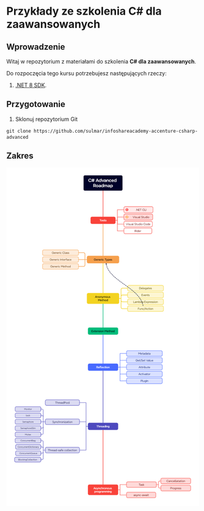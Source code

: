# Przykłady ze szkolenia C# dla zaawansowanych

## Wprowadzenie

Witaj w repozytorium z materiałami do szkolenia **C# dla zaawansowanych**.

Do rozpoczęcia tego kursu potrzebujesz następujących rzeczy:

1. [.NET 8 SDK](https://dotnet.microsoft.com/en-us/download/dotnet/8.0).

## Przygotowanie
1. Sklonuj repozytorium Git
```
git clone https://github.com/sulmar/infoshareacademy-accenture-csharp-advanced
```

## Zakres
![Roadmap](docs/roadmap.png)
